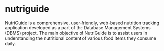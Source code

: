 # nutriguide
NutriGuide is a comprehensive, user-friendly, web-based nutrition tracking application  developed as a part of the Database Management Systems (DBMS) project. The main objective  of NutriGuide is to assist users in understanding the nutritional content of various food items they consume daily. 
